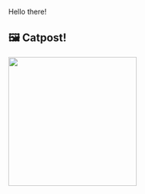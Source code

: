 Hello there!



## 🖼️ Catpost!

<sub>
    <img src="https://cdn2.thecatapi.com/images/ci0.jpg" height="256">
</sub>

